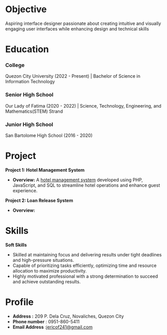 # Objective
Aspiring interface designer passionate about creating intuitive and visually engaging user interfaces while enhancing design and technical skills


# Education

### **College**  
Quezon City University (2022 - Present) | Bachelor of Science in Information Technology
   

### **Senior High School** 
Our Lady of Fatima (2020 - 2022) | Science, Technology, Engineering, and Mathematics(STEM) Strand
   

### **Junior High School** 
San Bartolome High School (2016 - 2020)



# Project
**Project 1: Hotel Management System**
- **Overview:** A [hotel management system](ma.com/proto/54EzdEs1B7SHw9z8bBPIqj/IS-%7C-PF-SMDC-SYSTEM?node-id=1-2&node-typ) developed using PHP, JavaScript, and SQL to streamline hotel operations and enhance guest experience.
  
**Project 2: Loan Release System**
- **Overview:** 




# Skills
 **Soft Skills**
- Skilled at maintaining focus and delivering results under tight deadlines and high-pressure situations.
- Capable of prioritizing tasks efficiently, optimizing time and resource allocation to maximize productivity.
- Highly motivated professional with a strong determination to succeed and achieve outstanding results.






# Profile
- **Address :** 209 P. Dela Cruz, Novaliches, Quezon City
- **Phone number** : 0951-860-5411
- **Email Address** :jericof241@gmail.com

